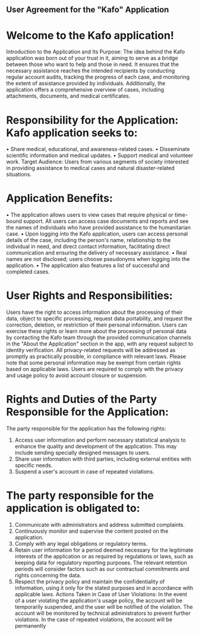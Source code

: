 ## User Agreement for the "Kafo" Application
# Welcome to the Kafo application!
  Introduction to the Application and Its Purpose: The idea behind the Kafo application was born out of your trust in it, aiming to serve as a bridge between those who want to help and those in need. It ensures that the necessary assistance reaches the intended recipients by conducting regular account audits, tracking the progress of each case, and monitoring the extent of assistance provided by individuals. Additionally, the application offers a comprehensive overview of cases, including attachments, documents, and medical certificates.
# Responsibility for the Application: Kafo application seeks to:
  •	Share medical, educational, and awareness-related cases.
  •	Disseminate scientific information and medical updates.
  •	Support medical and volunteer work.
Target Audience: Users from various segments of society interested in providing assistance to medical cases and natural disaster-related situations.
# Application Benefits:
  •	The application allows users to view cases that require physical or time-bound support. All users can access case documents and reports and see the names of individuals who have provided assistance to the humanitarian case.
  •	Upon logging into the Kafo application, users can access personal details of the case, including the person's name, relationship to the individual in need, and direct contact information, facilitating direct communication and ensuring the delivery of necessary assistance.
  •	Real names are not disclosed; users choose pseudonyms when logging into the application.
  •	The application also features a list of successful and completed cases.
# User Rights and Responsibilities:
  Users have the right to access information about the processing of their data, object to specific processing, request data portability, and request the correction, deletion, or restriction of their personal information. Users can exercise these rights or learn more about the processing of personal data by contacting the Kafo team through the provided communication channels in the "About the Application" section in the app, with any request subject to identity verification. All privacy-related requests will be addressed as promptly as practically possible, in compliance with relevant laws. Please note that some personal information may be exempt from certain rights based on applicable laws.
Users are required to comply with the privacy and usage policy to avoid account closure or suspension.
# Rights and Duties of the Party Responsible for the Application:
  The party responsible for the application has the following rights:
  1.	Access user information and perform necessary statistical analysis to enhance the quality and development of the application. This may include sending specially designed messages to users.
  2.	Share user information with third parties, including external entities with specific needs.
  3.	Suspend a user's account in case of repeated violations.
# The party responsible for the application is obligated to:
  1.	Communicate with administrators and address submitted complaints.
  2.	Continuously monitor and supervise the content posted on the application.
  3.	Comply with any legal obligations or regulatory terms.
  4.	Retain user information for a period deemed necessary for the legitimate interests of the application or as required by regulations or laws, such as keeping data for regulatory reporting purposes. The relevant retention periods will consider factors such as our contractual commitments and rights concerning the data.
  5.	Respect the privacy policy and maintain the confidentiality of information, using it only for the stated purposes and in accordance with applicable laws.
Actions Taken in Case of User Violations: In the event of a user violating the application's usage policy, the account will be temporarily suspended, and the user will be notified of the violation. The account will be monitored by technical administrators to prevent further violations. In the case of repeated violations, the account will be permanently 
